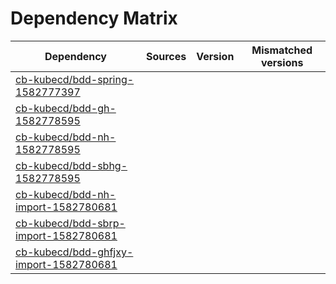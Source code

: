# Dependency Matrix

Dependency | Sources | Version | Mismatched versions
---------- | ------- | ------- | -------------------
[cb-kubecd/bdd-spring-1582777397](https://github.com/cb-kubecd/bdd-spring-1582777397.git) |  | []() | 
[cb-kubecd/bdd-gh-1582778595](https://github.com/cb-kubecd/bdd-gh-1582778595.git) |  | []() | 
[cb-kubecd/bdd-nh-1582778595](https://github.com/cb-kubecd/bdd-nh-1582778595.git) |  | []() | 
[cb-kubecd/bdd-sbhg-1582778595](https://github.com/cb-kubecd/bdd-sbhg-1582778595.git) |  | []() | 
[cb-kubecd/bdd-nh-import-1582780681](https://github.com/cb-kubecd/bdd-nh-import-1582780681.git) |  | []() | 
[cb-kubecd/bdd-sbrp-import-1582780681](https://github.com/cb-kubecd/bdd-sbrp-import-1582780681.git) |  | []() | 
[cb-kubecd/bdd-ghfjxy-import-1582780681](https://github.com/cb-kubecd/bdd-ghfjxy-import-1582780681.git) |  | []() | 
